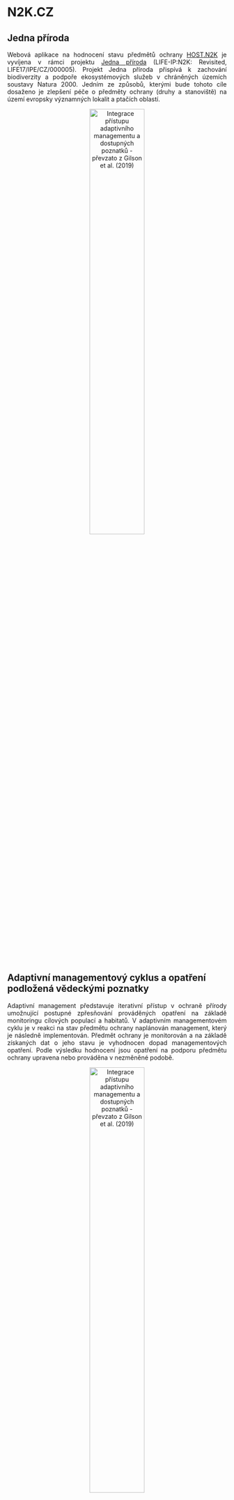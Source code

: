 N2K.CZ
================

## Jedna příroda

<p align="justify">Webová aplikace na hodnocení stavu předmětů ochrany <a href="https://jonasgaigr.shinyapps.io/HOST_N2K/"<strong>HOST.N2K</strong></a> je vyvíjena v rámci projektu <a href="https://www.jednapriroda.cz/">Jedna příroda</a> (LIFE-IP:N2K: Revisited, LIFE17/IPE/CZ/000005). Projekt Jedna příroda přispívá k zachování biodiverzity a podpoře ekosystémových služeb v chráněných územích soustavy Natura 2000. Jedním ze způsobů, kterými bude tohoto cíle dosaženo je zlepšení péče o předměty ochrany (druhy a stanoviště) na území evropsky významných lokalit a ptačích oblastí.</p> 

<p align="center"><a href="#"><img src="https://raw.githubusercontent.com/jonasgaigr/N2K.CZ/main/WWW/LOGO.jpg" alt="Integrace přístupu adaptivního managementu a dostupných poznatků - převzato z Gilson et al. (2019)" width="50%" height="50%" /></a></p>

## Adaptivní managementový cyklus a opatření podložená vědeckými poznatky

<p align="justify"> Adaptivní management představuje iterativní přístup v ochraně přírody umožnující postupné zpřesňování prováděných opatření na základě monitoringu cílových populací a habitatů. V adaptivním managementovém cyklu je v reakci na stav předmětu ochrany naplánován management, který je následně implementován. Předmět ochrany je monitorován a na základě získaných dat o jeho stavu je vyhodnocen dopad managementových opatření. Podle výsledku hodnocení jsou opatření na podporu předmětu ochrany upravena nebo prováděna v nezměněné podobě. </p>
  
<p align="center"><a href="#"><img src="https://raw.githubusercontent.com/jonasgaigr/N2K.CZ/main/WWW/cyklus.jpg" alt="Integrace přístupu adaptivního managementu a dostupných poznatků - převzato z Gilson et al. (2019)" width="50%" height="50%" /></a></p>

<p align="center" class="caption">Integrace přístupu adaptivního managementu a dostupných poznatků -
převzato z Gilson et al. (2019)</p>

## Metodika sběru a vyhodnocení dat

<p align="center"><a href="#"><img src="https://raw.githubusercontent.com/jonasgaigr/N2K.CZ/main/WWW/flow_analysis.png" width="75%" height="75%" style="display: block; margin: auto;" /></a></p>

<p align="center"><a href="#"><img src="https://raw.githubusercontent.com/jonasgaigr/N2K.CZ/main/WWW/flow_main.png" width="90%" height="90%" style="display: block; margin: auto;" /></a></p>

### Data o populacích živočichů a rostlin

<p align="justify"><a href="https://portal.nature.cz/nd/">Nálezová databáze ochrany přírody</a></p>

### Data o prostředí živočichů a rostlin

#### Fyzikálně-chemická data

<p align="justify">Data o stavu habitatu předmětů ochrany s vazbou na vodní prostředí jsou získávána a vyhodnocována v souladu platnou <a href="https://www.mzp.cz/C1257458002F0DC7/cz/metodiky_chranenych_uzemi/$FILE/OOV_Metodika_monitoring_EVL_20201021.pdf">metodikou monitoringu</a> chráněných území vymezených pro ochranu stanovišť a druhů s vazbou na vody, respektive <a href="https://www.mzp.cz/C1257458002F0DC7/cz/metodiky_chranenych_uzemi/$FILE/OOV_Metodika_hodnocen%C3%AD_stavu_EVL_20201020.pdf">metodikou jejich hodnocení</a>. Tato data jsou průběžně aktualizována sledováním vybraných profilů vztažených k jednotlivým evropsky významným lokalitám.</p>

#### Remote-sensing data

### Data o stavu habitatů

## Architektura aplikace

* Uživateské rozhraní bylo vybudováno s využitím [R Shiny](https://github.com/rstudio/shiny)
* Mapy evropsky významných lokalit a ptačích oblastí byly vytvořeny pomocí [leaflet](https://rstudio.github.io/leaflet/) package
* Aplikace vyžaduje [mapové vrstvy](https://gis-aopkcr.opendata.arcgis.com/) Agentury ochrany přírody a krajiny ČR dostupné pod licencí [Creative Commons By 4.0](https://creativecommons.org/licenses/by/4.0/deed.cs)

## Hodnocení předmětů ochrany

Aktuální verze aplikace [HOST.N2K](https://jonasgaigr.shinyapps.io/HOST_N2K/) je k dispozici na platformě [Shinyapps.io](https://www.shinyapps.io/)

### Habitaty

#### Formační skupiny habitatů 

##### Vodní toky a nádrže

##### Mokřady

##### Rašeliniště

##### Skály, sutě a jeskyně

##### Alpínské bezlesí

##### Sekundární trávníky a vřesoviště

##### Křoviny

##### Lesy

#### Hodnocení stavu habitatů

##### Rozloha

##### Typické druhy

##### Kvalita

##### Minimiareál

##### Mozaika

##### Celistvost

##### Konektivita

##### Ohrožené druhy z červeného seznamu

##### Invazní druhy

##### Expanzní druhy

### Rostliny

#### Cévnaté rostliny

#### Mechorosty

### Živočichové
#### Hmyz (*Insecta*)
##### Motýli (*Lepidoptera*)
###### Modrásek bahenní (*Phengaris nausithous*)
| Parametr | Limitní hodnota | Zdroj dat |
| :---: | :---: | :---: |
| výskyt druhu | doložen | NDOP (ArcGIS Survey123) |
| pokryvnost preferovaných habitatů | ≥ 50 % výměry EVL | VMB |
| přítomnost kvetoucích krvavců totenů | ≥ hojně | NDOP (ArcGIS Survey123) |
| sukcese | absence vlivu na lokalitě | NDOP (ArcGIS Survey123) |
| zarůstání expanzními či invazními druhy | absence vlivu na lokalitě | NDOP (ArcGIS Survey123) |
| management | vhodný typ a načasování | NDOP (ArcGIS Survey123) |
| jiný negativní vliv | absence vlivu na lokalitě | NDOP (ArcGIS Survey123) |

Frekvence monitoringu: 1 za 3 roky
###### Modrásek očkovaný (*Phengaris teleius*)
| Parametr | Limitní hodnota | Zdroj dat |
| :---: | :---: | :---: |
| výskyt druhu | doložen | NDOP (ArcGIS Survey123) |
| pokryvnost preferovaných habitatů | ≥ 50 % výměry EVL | VMB |
| přítomnost kvetoucích krvavců totenů | ≥ hojně | NDOP (ArcGIS Survey123) |
| sukcese | absence vlivu na lokalitě | NDOP (ArcGIS Survey123) |
| zarůstání expanzními či invazními druhy | absence vlivu na lokalitě | NDOP (ArcGIS Survey123) |
| management | vhodný typ a načasování | NDOP (ArcGIS Survey123) |
| jiný negativní vliv | absence vlivu na lokalitě | NDOP (ArcGIS Survey123) |

Frekvence monitoringu: 1 za 3 roky
###### Přástevník kostivalový (*Euplagia quadripunctaria*)
| Parametr | Limitní hodnota | Zdroj dat |
| :---: | :---: | :---: |
| výskyt druhu | doložen | NDOP (ArcGIS Survey123) |
| pokryvnost preferovaných habitatů | ≥ 50 % výměry EVL | VMB |
| přítomnost nektaronosných rostlin | ≥ hojně | NDOP (ArcGIS Survey123) |
| sukcese | absence vlivu na lokalitě | NDOP (ArcGIS Survey123) |
| zarůstání expanzními či invazními druhy | absence vlivu na lokalitě | NDOP (ArcGIS Survey123) |
| jiný negativní vliv | absence vlivu na lokalitě | NDOP (ArcGIS Survey123) |


###### Žluťásek barvoměnný (*Colias myrmidone*)
Druh je předmětem ochrany v jedinné EVL, kde vyhynul.

###### Hnědásek chrastavcový (*Euphydryas aurinia*)
| Parametr | Limitní hodnota | Zdroj dat |
| :---: | :---: | :---: |
| výskyt druhu | doložen | NDOP (ArcGIS Survey123) |
| počet larválních hnízd | ≥ 10 | NDOP (ArcGIS Survey123) |
| pokryvnost preferovaných habitatů | ≥ 50 % výměry EVL | VMB |
| přítomnost čertkusů | ≥ hojně | NDOP (ArcGIS Survey123) |
| sukcese | absence vlivu na lokalitě | NDOP (ArcGIS Survey123) |
| zarůstání expanzními či invazními druhy | absence vlivu na lokalitě | NDOP (ArcGIS Survey123) |
| management | vhodný typ a načasování | NDOP (ArcGIS Survey123) |
| jiný negativní vliv | absence vlivu na lokalitě | NDOP (ArcGIS Survey123) |

###### Hnědásek osikový (*Euphydryas maturna*)

###### Ohniváček černočárný (*Lycaena dispar*)
| Parametr | Limitní hodnota | Zdroj dat |
| :---: | :---: | :---: |
| výskyt druhu | doložen | NDOP (ArcGIS Survey123) |
| pokryvnost preferovaných habitatů | ≥ 50 % výměry EVL | VMB |
| přítomnost širokolistých šťovíků | ≥ hojně | NDOP (ArcGIS Survey123) |
| sukcese | absence vlivu na lokalitě | NDOP (ArcGIS Survey123) |
| zarůstání expanzními či invazními druhy | absence vlivu na lokalitě | NDOP (ArcGIS Survey123) |
| management | vhodný typ a načasování | NDOP (ArcGIS Survey123) |
| jiný negativní vliv | absence vlivu na lokalitě | NDOP (ArcGIS Survey123) |

###### Bourovec trnkový (*Eriogaster catax*)

##### Brouci (*Coleoptera*)
###### Chrobák jednorohý (*Bolbelasmus unicornis*)
| Parametr | Limitní hodnota | Zdroj dat |
| :---: | :---: | :---: |
| výskyt druhu | doložen | NDOP (ArcGIS Survey123) |
| pokryvnost preferovaných habitatů | ≥ 25 % výměry EVL | VMB |
| sukcese | absence vlivu na lokalitě | NDOP (ArcGIS Survey123) |
| zarůstání expanzními či invazními druhy | absence vlivu na lokalitě | NDOP (ArcGIS Survey123) |
| jiný negativní vliv | absence vlivu na lokalitě | NDOP (ArcGIS Survey123) |

Frekvence monitoringu: 1 za 3 roky
###### Střevlík panonský (*Carabus hungaricus*)
| Parametr | Limitní hodnota | Zdroj dat |
| :---: | :---: | :---: |
| výskyt druhu | doložen | NDOP (ArcGIS Survey123) |
| pokryvnost preferovaných habitatů | ≥ 25 % výměry EVL | VMB |
| dostatečná přítomnost vysokostébelné vegetace se stařinou | dostatečná přítomnost (min. 10 %) | NDOP (ArcGIS Survey123) |
| přítomnost vhodných remízků a úhorů v blízkém okolí | přítomnost | NDOP (ArcGIS Survey123) |
| sukcese | absence vlivu na lokalitě | NDOP (ArcGIS Survey123) |
| zarůstání expanzními či invazními druhy | absence vlivu na lokalitě | NDOP (ArcGIS Survey123) |
| jiný negativní vliv | absence vlivu na lokalitě | NDOP (ArcGIS Survey123) |

Frekvence monitoringu: 1 za 3 roky
###### Střevlík Menetriesův (*Carabus menetriesi pacholei*)
| Parametr | Limitní hodnota | Zdroj dat |
| :---: | :---: | :---: |
| výskyt druhu | doložen | NDOP (ArcGIS Survey123) |
| pokryvnost preferovaných habitatů | ≥ 25 % výměry EVL | VMB |
| sukcese | absence vlivu na lokalitě | NDOP (ArcGIS Survey123) |
| zarůstání expanzními či invazními druhy | absence vlivu na lokalitě | NDOP (ArcGIS Survey123) |
| jiný negativní vliv | absence vlivu na lokalitě | NDOP (ArcGIS Survey123) |

Frekvence monitoringu: 1 za 6 roky
###### Střevlík hrbolatý (*Carabus variolosus*)
| Parametr | Limitní hodnota | Zdroj dat |
| :---: | :---: | :---: |
| výskyt druhu | doložen | NDOP (ArcGIS Survey123) |
| pokryvnost preferovaných habitatů | ≥ 25 % výměry EVL | VMB |
| přítomnost mrtvého dřeva | dostatečná přítomnost | NDOP (ArcGIS Survey123) |
| přítomnost tekoucí vody | přítomnost | NDOP (ArcGIS Survey123) |
| jiný negativní vliv | absence vlivu na lokalitě | NDOP (ArcGIS Survey123) |

Frekvence monitoringu: 1 za 6 roky
###### tesařík obrovský (*Cerambyx cerdo*)
| Parametr | Limitní hodnota | Zdroj dat |
| :---: | :---: | :---: |
| výskyt druhu | doložen | NDOP (ArcGIS Survey123) |
| pokryvnost preferovaných habitatů | ≥ 25 % výměry EVL | VMB |
| dostatečná nabídka vhodných stromů | dostatečná nabídka | NDOP (ArcGIS Survey123) |
| zabezpečená kontinuita nabídky v hodných stromů | zabezpečená kontinuita | NDOP (ArcGIS Survey123) |
| jiný negativní vliv | absence vlivu na lokalitě | NDOP (ArcGIS Survey123) |

###### Lesák rumělkový (*Cucujus cinnaberinus*)
| Parametr | Limitní hodnota | Zdroj dat |
| :---: | :---: | :---: |
| výskyt druhu | doložen | NDOP (ArcGIS Survey123) |
| pokryvnost preferovaných habitatů | ≥ 25 % výměry EVL | VMB |
| dostatečná nabídka vhodných stromů | dostatečná nabídka | NDOP (ArcGIS Survey123) |
| zabezpečená kontinuita nabídky v hodných stromů | zabezpečená kontinuita | NDOP (ArcGIS Survey123) |
| jiný negativní vliv | absence vlivu na lokalitě | NDOP (ArcGIS Survey123) |

###### Potápník dvoučárý (*Graphoderus bilineatus*)
| Parametr | Limitní hodnota | Zdroj dat |
| :---: | :---: | :---: |
| výskyt druhu | doložen | NDOP (ArcGIS Survey123) |
| pokryvnost preferovaných habitatů | ≥ 25 % výměry EVL | VMB |
| pokryvnost litorální vegetace | ≥ 40 % obvodu vodní plochy | NDOP (ArcGIS Survey123) |
| šířka litorálu | ≥ 2 metry | NDOP (ArcGIS Survey123) |
| zastínění vodní hladiny | < 30 % litorálu | NDOP (ArcGIS Survey123) |
| intenzivní rybniční hospodaření | absence vlivu na lokalitě | NDOP (ArcGIS Survey123) |
| jiný negativní vliv | absence vlivu na lokalitě | NDOP (ArcGIS Survey123) |

###### Kovařík fialový (*Limoniscus violaceus*)
| Parametr | Limitní hodnota | Zdroj dat |
| :---: | :---: | :---: |
| výskyt druhu | doložen | NDOP (ArcGIS Survey123) |
| pokryvnost preferovaných habitatů | ≥ 25 % výměry EVL | VMB |
| dostatečná nabídka vhodných stromů | dostatečná nabídka | NDOP (ArcGIS Survey123) |
| zabezpečená kontinuita nabídky v hodných stromů | zabezpečená kontinuita | NDOP (ArcGIS Survey123) |
| jiný negativní vliv | absence vlivu na lokalitě | NDOP (ArcGIS Survey123) |

###### Roháč obecný (*Lucanus cervus*)
| Parametr | Limitní hodnota | Zdroj dat |
| :---: | :---: | :---: |
| výskyt druhu | doložen | NDOP (ArcGIS Survey123) |
| pokryvnost preferovaných habitatů | ≥ 25 % výměry EVL | VMB |
| dostatečná nabídka vhodných stromů | dostatečná nabídka | NDOP (ArcGIS Survey123) |
| predace larev | absence vlivu | NDOP (ArcGIS Survey123) |
| jiný negativní vliv | absence vlivu na lokalitě | NDOP (ArcGIS Survey123) |

###### Páchník hnědý (*Osmoderma eremita*)
| Parametr | Limitní hodnota | Zdroj dat |
| :---: | :---: | :---: |
| výskyt druhu | doložen | NDOP (ArcGIS Survey123) |
| pokryvnost preferovaných habitatů | ≥ 25 % výměry EVL | VMB |
| dostatečná nabídka vhodných stromů | dostatečná nabídka | NDOP (ArcGIS Survey123) |
| zabezpečená kontinuita nabídky v hodných stromů | zabezpečená kontinuita | NDOP (ArcGIS Survey123) |
| jiný negativní vliv | absence vlivu na lokalitě | NDOP (ArcGIS Survey123) |

###### Rýhovec pralesní (*Rhysodes sulcatus*)
| Parametr | Limitní hodnota | Zdroj dat |
| :---: | :---: | :---: |
| výskyt druhu | doložen | NDOP (ArcGIS Survey123) |
| pokryvnost preferovaných habitatů | ≥ 25 % výměry EVL | VMB |
| dostatečná nabídka vhodných stromů | dostatečná nabídka | NDOP (ArcGIS Survey123) |
| zabezpečená kontinuita nabídky v hodných stromů | zabezpečená kontinuita | NDOP (ArcGIS Survey123) |
| jiný negativní vliv | absence vlivu na lokalitě | NDOP (ArcGIS Survey123) |

###### Tesařík alpský (*Rosalia alpina*)
| Parametr | Limitní hodnota | Zdroj dat |
| :---: | :---: | :---: |
| výskyt druhu | doložen | NDOP (ArcGIS Survey123) |
| pokryvnost preferovaných habitatů | ≥ 25 % výměry EVL | VMB |
| dostatečná nabídka vhodných stromů | dostatečná nabídka | NDOP (ArcGIS Survey123) |
| zabezpečená kontinuita nabídky v hodných stromů | zabezpečená kontinuita | NDOP (ArcGIS Survey123) |
| skládkování dřeva | absence vlivu | NDOP (ArcGIS Survey123) |
| jiný negativní vliv | absence vlivu na lokalitě | NDOP (ArcGIS Survey123) |

##### Vážky (*Odonata*)
###### Šidélko ozdobné (*Coenagrion ornatum*)
| Parametr | Limitní hodnota | Zdroj dat |
| :---: | :---: | :---: |
| výskyt druhu | doložen | NDOP (ArcGIS Survey123) |
| projevy rozmnožování | doloženy | NDOP (ArcGIS Survey123) |
| pokryvnost preferovaných habitatů | ≥ X % výměry EVL | VMB |
| pokryvnost dřevinné vegetace |  ≤ 10% délky obvodu vodní plochy | NDOP (ArcGIS Survey123) |
| jiný negativní vliv | absence vlivu na lokalitě | NDOP (ArcGIS Survey123) |

###### Vážka jasnoskvrnná (*Leucorrhinia pectoralis*)
| Parametr | Limitní hodnota | Zdroj dat |
| :---: | :---: | :---: |
| výskyt druhu | doložen | NDOP (ArcGIS Survey123) |
| projevy rozmnožování | doloženy | NDOP (ArcGIS Survey123) |
| pokryvnost preferovaných habitatů | ≥ X % výměry EVL | VMB |
| pokryvnost dřevinné vegetace | 5 % ≥ pokryvnost ≤ 60 % délky obvodu vodní plochy | NDOP (ArcGIS Survey123) |
| jiný negativní vliv | absence vlivu na lokalitě | NDOP (ArcGIS Survey123) |

###### Klínatka rohatá (*Ophiogomphus cecilia*)
| Parametr | Limitní hodnota | Zdroj dat |
| :---: | :---: | :---: |
| výskyt druhu | doložen | NDOP (ArcGIS Survey123) |
| projevy rozmnožování | doloženy | NDOP (ArcGIS Survey123) |
| pokryvnost preferovaných habitatů | ≥ X % výměry EVL | VMB |
| zazemění původních písečných a štěrkových substrátů | < 10 % plochy lokality | NDOP (ArcGIS Survey123) |
| pokryvnost dřevinné vegetace | ≤ 50 % délky obvodu vodní plochy | NDOP (ArcGIS Survey123) |
| jiný negativní vliv | absence vlivu na lokalitě | NDOP (ArcGIS Survey123) |

###### Páskovec velký (*Cordulegaster heros*)
| Parametr | Limitní hodnota | Zdroj dat |
| :---: | :---: | :---: |
| výskyt druhu | doložen | NDOP (ArcGIS Survey123) |
| projevy rozmnožování | doloženy | NDOP (ArcGIS Survey123) |
| pokryvnost preferovaných habitatů | ≥ X % výměry EVL | VMB |
| přítomnost tekoucí vody | přítomnost | NDOP (ArcGIS Survey123) |
| jiný negativní vliv | absence vlivu na lokalitě | NDOP (ArcGIS Survey123) |

#### Ostatní bezobratlí
##### Rak kamenáč (*Austropotamobius torrentium*)

##### Perlorodka říční (*Margaritifera margaritifera*)

##### Velevrub tupý (*Unio crassus*)

##### Svinutec tenký (*Anisus vorticulus*) a vrkoči (*Vertigo* sp.)

##### Štírek Stellin (*Anthrenochernes stellae*)

#### Ryby a mihule
##### Leuciscus aspius

##### Cobitis taenia

##### Cottus gobio

##### Gobio albipinnatus

##### Gobio kesslerii

##### Gymnocephalus baloni

##### Gymnocephalus schraetser

##### Misgurnus fossilis

##### Pelecus cultratus

##### Rhodeus amarus

##### Sabanejewia aurata

##### Salmo salar

##### Zingel streber

##### Zingel zingel

##### Eudontomyzon mariae

##### Lampetra planeri

#### Obojživelníci (*Amphibia*)

#### Savci (*Mammalia*)
##### Letouni (*Chiroptera*)

##### Sysel obecný (*Spermophilus citellus*)

##### Bobr evropský (*Castor fiber*)

##### Vydra říční (*Lutra lutra*)

##### Vlk obecný(*Canis lupus*), rys ostrovid (*Lynx lynx*) a medvěd hnědý (*Ursus arctos*)

</details>

## Zdroje

<p align="justify">Gillson, Lindsey, et al. "Finding common ground between adaptive management and evidence-based approaches to biodiversity conservation." <i>Trends in ecology & evolution</i> 34.1 (2019): 31-44.</p>

<p align="justify"></p>
